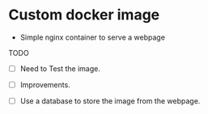 # Custom docker image

- Simple nginx container to serve a webpage

TODO

- [ ] Need to Test the image.
- [ ] Improvements.
- [ ] Use a database to store the image from the webpage.
 
